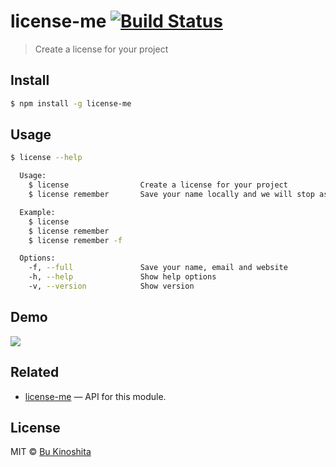 # license-me [![Build Status](https://travis-ci.org/bukinoshita/license-me.svg?branch=master)](https://travis-ci.org/bukinoshita/license-me)

> Create a license for your project

## Install
```bash
$ npm install -g license-me
```

## Usage
```bash
$ license --help

  Usage:
    $ license                Create a license for your project
    $ license remember       Save your name locally and we will stop asking everytime you run

  Example:
    $ license
    $ license remember
    $ license remember -f

  Options:
    -f, --full               Save your name, email and website
    -h, --help               Show help options
    -v, --version            Show version
```

## Demo

![](https://github.com/bukinoshita/license-me-cli/blob/master/demo.gif)

## Related

- [license-me](https://github.com/bukinoshita/license-me) — API for this module.

## License

MIT © [Bu Kinoshita](https://bukinoshita.io)
